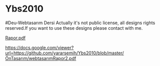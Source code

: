 # Ybs2010
#Deu-Webtasarım Dersi 
 Actually it's not public license, all designs rights reserved.If you want to use these designs please contact with me. 
 
 [Rapor.pdf](https://github.com/yararsemih/Ybs2010/blob/master/ÖnTasarım/webtasarımRapor2.pdf)
 
 https://docs.google.com/viewer?url=https://github.com/yararsemih/Ybs2010/blob/master/ÖnTasarım/webtasarımRapor2.pdf
 
